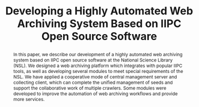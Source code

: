 ---
abstract: 'In this paper, we describe our development of a highly automated

  web archiving system based on IIPC open source software at the National Science
  Library (NSL). We designed a web archiving platform which integrates with popular
  IIPC tools, as well as

  developing several modules to meet special requirements of the NSL. We have applied
  a cooperative mode of central management server and collecting client, which can
  complete the unified management of seeds and support the collaborative work of

  multiple crawlers. Some modules were developed to improve the automation of web
  archiving workflows and provide more services.'
creators:
- Wu, Zhenxin
- Xie, Jing
- Hu, Jiying
- Zhang, Zhixiong
date: null
document_url: https://services.phaidra.univie.ac.at/api/object/o:429565/download
grand_parent: iPRES
institutions: []
keywords:
- open source software
- web archive
- platform development process automation
landing_page_url: https://phaidra.univie.ac.at/o:429565
language: eng
layout: publication
license: CC BY 4.0 International
notes_url: null
parent: iPRES 2015
publication_type: paper
size: 813717
slides_url: null
source_name: iPRES
title: Developing a Highly Automated Web Archiving System Based on IIPC Open Source
  Software
year: 2015
---